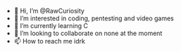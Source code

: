 - 👋 Hi, I’m @RawCuriosity
- 👀 I’m interested in coding, pentesting and video games
- 🌱 I’m currently learning C
- 💞️ I’m looking to collaborate on none at the moment
- 📫 How to reach me idrk

<!---
RawCuriosity/RawCuriosity is a ✨ special ✨ repository because its `README.md` (this file) appears on your GitHub profile.
You can click the Preview link to take a look at your changes.
--->

